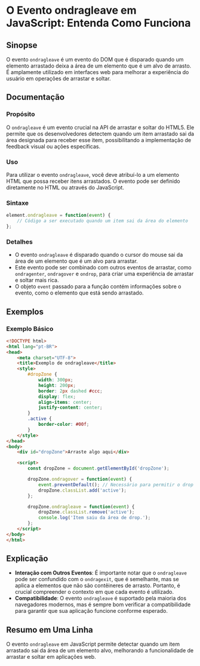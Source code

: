 <!--
Meta Description: # O Evento ondragleave em JavaScript: Entenda Como Funciona ## Sinopse O evento `ondragleave` é um evento do DOM que é disparado quando um elemento ar...
Meta Keywords: evento, ondragleave, que, para, dropzone
-->

# O Evento ondragleave em JavaScript: Entenda Como Funciona

## Sinopse
O evento `ondragleave` é um evento do DOM que é disparado quando um elemento arrastado deixa a área de um elemento que é um alvo de arrasto. É amplamente utilizado em interfaces web para melhorar a experiência do usuário em operações de arrastar e soltar.

## Documentação
### Propósito
O `ondragleave` é um evento crucial na API de arrastar e soltar do HTML5. Ele permite que os desenvolvedores detectem quando um item arrastado sai da área designada para receber esse item, possibilitando a implementação de feedback visual ou ações específicas.

### Uso
Para utilizar o evento `ondragleave`, você deve atribuí-lo a um elemento HTML que possa receber itens arrastados. O evento pode ser definido diretamente no HTML ou através do JavaScript.

### Sintaxe
```javascript
element.ondragleave = function(event) {
    // Código a ser executado quando um item sai da área do elemento
};
```

### Detalhes
- O evento `ondragleave` é disparado quando o cursor do mouse sai da área de um elemento que é um alvo para arrastar.
- Este evento pode ser combinado com outros eventos de arrastar, como `ondragenter`, `ondragover` e `ondrop`, para criar uma experiência de arrastar e soltar mais rica.
- O objeto `event` passado para a função contém informações sobre o evento, como o elemento que está sendo arrastado.

## Exemplos
### Exemplo Básico
```html
<!DOCTYPE html>
<html lang="pt-BR">
<head>
    <meta charset="UTF-8">
    <title>Exemplo de ondragleave</title>
    <style>
        #dropZone {
            width: 300px;
            height: 200px;
            border: 2px dashed #ccc;
            display: flex;
            align-items: center;
            justify-content: center;
        }
        .active {
            border-color: #00f;
        }
    </style>
</head>
<body>
    <div id="dropZone">Arraste algo aqui</div>

    <script>
        const dropZone = document.getElementById('dropZone');

        dropZone.ondragover = function(event) {
            event.preventDefault(); // Necessário para permitir o drop
            dropZone.classList.add('active');
        };

        dropZone.ondragleave = function(event) {
            dropZone.classList.remove('active');
            console.log('Item saiu da área de drop.');
        };
    </script>
</body>
</html>
```

## Explicação
- **Interação com Outros Eventos**: É importante notar que o `ondragleave` pode ser confundido com o `ondragexit`, que é semelhante, mas se aplica a elementos que não são contêineres de arrasto. Portanto, é crucial compreender o contexto em que cada evento é utilizado.
- **Compatibilidade**: O evento `ondragleave` é suportado pela maioria dos navegadores modernos, mas é sempre bom verificar a compatibilidade para garantir que sua aplicação funcione conforme esperado.

## Resumo em Uma Linha
O evento `ondragleave` em JavaScript permite detectar quando um item arrastado sai da área de um elemento alvo, melhorando a funcionalidade de arrastar e soltar em aplicações web.